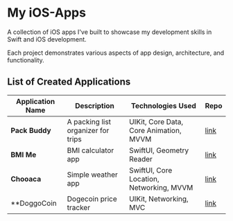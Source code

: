# My iOS-Apps
<p>A collection of iOS apps I've built to showcase my development skills in Swift and iOS development. </p>
<p>Each project demonstrates various aspects of app design, architecture, and functionality.</p>

## List of Created Applications
| Application Name | Description                        | Technologies Used                        | Repo                                                |
|------------------|------------------------------------|------------------------------------------|-----------------------------------------------------|
| **Pack Buddy**   | A packing list organizer for trips | UIKit, Core Data, Core Animation, MVVM   | [link](https://github.com/jonathanvieri/Pack-Buddy) |
| **BMI Me**       | BMI calculator app                 | SwiftUI, Geometry Reader                 | [link](https://github.com/jonathanvieri/bmi-me)     |
| **Chooaca**      | Simple weather app                 | SwiftUI, Core Location, Networking, MVVM | [link](https://github.com/jonathanvieri/chooaca)    |
| **DoggoCoin      | Dogecoin price tracker             | UIKit, Networking, MVC                   | [link](https://github.com/jonathanvieri/doggocoin)  |
